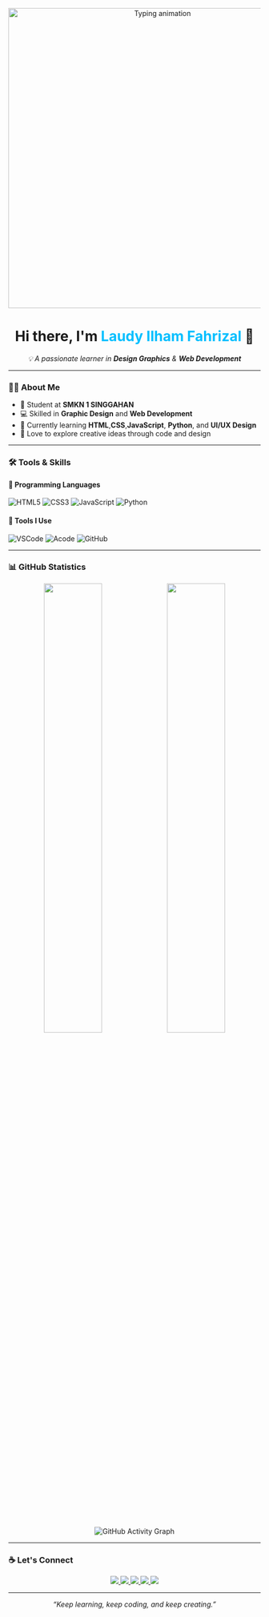 <!-- Header GIF -->
<p align="center">
  <img src="https://media.giphy.com/media/LmNwrBhejkK9EFP504/giphy.gif" width="600" alt="Typing animation">
</p>

<h1 align="center">Hi there, I'm <span style="color:#00bfff;">Laudy Ilham Fahrizal</span> 👋</h1>

<p align="center">
  <em>💡 A passionate learner in <b>Design Graphics</b> & <b>Web Development</b></em>
</p>

---

### 🧑‍💻 About Me

- 🏫 Student at **SMKN 1 SINGGAHAN**  
- 💻 Skilled in **Graphic Design** and **Web Development**  
- 🧠 Currently learning **HTML**,**CSS**,**JavaScript**, **Python**, and **UI/UX Design**  
- 🎨 Love to explore creative ideas through code and design  

---

### 🛠️ Tools & Skills

#### 🔹 Programming Languages
![HTML5](https://img.shields.io/badge/HTML5-FF6C37?style=for-the-badge&logo=html5&logoColor=white)
![CSS3](https://img.shields.io/badge/CSS3-2965F1?style=for-the-badge&logo=css3&logoColor=white)
![JavaScript](https://img.shields.io/badge/JavaScript-F7E018?style=for-the-badge&logo=javascript&logoColor=black)
![Python](https://img.shields.io/badge/Python-306998?style=for-the-badge&logo=python&logoColor=FFD43B)

#### 🔹 Tools I Use
![VSCode](https://img.shields.io/badge/VS%20Code-007ACC?style=for-the-badge&logo=visualstudiocode&logoColor=white)
![Acode](https://img.shields.io/badge/Acode-0D1117?style=for-the-badge&logo=android&logoColor=00bfff)
![GitHub](https://img.shields.io/badge/GitHub-000000?style=for-the-badge&logo=github&logoColor=white)
<!-- ![Figma](https://img.shields.io/badge/Figma-1ABCFE?style=for-the-badge&logo=figma&logoColor=white) -->

---

### 📊 GitHub Statistics

<p align="center">
  <img width="48%" src="https://github-readme-stats.vercel.app/api?username=Lyf297&show_icons=true&theme=tokyonight" />
  <img width="48%" src="https://github-readme-streak-stats.herokuapp.com/?user=Lyf298&theme=tokyonight" />
</p>

<p align="center">
  <img src="https://github-readme-activity-graph.vercel.app/graph?username=Lyf297&theme=tokyo-night" alt="GitHub Activity Graph" />
</p>

---

### ☕ Let's Connect

<p align="center">
  <!-- GitHub -->
  <a href="https://github.com/Lyf297" target="_blank">
    <img src="https://img.shields.io/badge/GitHub-0D1117?style=for-the-badge&logo=github&logoColor=white" />
  </a>

  <!-- Instagram -->
  <a href="https://www.instagram.com/ldyhm_eighty" target="_blank">
    <img src="https://img.shields.io/badge/Instagram-1E1E1E?style=for-the-badge&logo=instagram&logoColor=E1306C" />
  </a>

  <!-- TikTok -->
  <a href="https://www.tiktok.com/@ldyhm_eighty" target="_blank">
    <img src="https://img.shields.io/badge/TikTok-000000?style=for-the-badge&logo=tiktok&logoColor=00f2ea" />
  </a>

  <!-- WhatsApp -->
  <a href="https://wa.me/083830714313" target="_blank">
    <img src="https://img.shields.io/badge/WhatsApp-0D1117?style=for-the-badge&logo=whatsapp&logoColor=25D366" />
  </a>

  <!-- Facebook -->
 <!--
  <a href="https://www.facebook.com/YOUR_FACEBOOK_USERNAME" target="_blank">
    <img src="https://img.shields.io/badge/Facebook-1877F2?style=for-the-badge&logo=facebook&logoColor=white" />
  </a>
  -->

  <!-- Email -->
  <a href="mailto:laudiilham@gmail.com">
    <img src="https://img.shields.io/badge/Email-1E90FF?style=for-the-badge&logo=gmail&logoColor=white" />
  </a>
</p>

---

<p align="center">
  <em>“Keep learning, keep coding, and keep creating.”</em>
</p>
